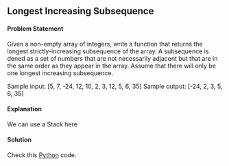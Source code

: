 ## Longest Increasing Subsequence

#### Problem Statement


Given a non-empty array of integers, write a function that returns the longest strictly-increasing subsequence of the array. A subsequence is dened as a set of
numbers that are not necessarily adjacent but that are in the same order as they appear in the array. Assume that there will only be one longest increasing
subsequence.

Sample input: [5, 7, -24, 12, 10, 2, 3, 12, 5, 6, 35]
Sample output: [-24, 2, 3, 5, 6, 35]



#### Explanation

We can use a Stack here


#### Solution

Check this [Python](../solution/Longest_Increasing_Subsequence.py) code.

